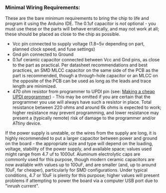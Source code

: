 ### Minimal Wiring Requirements:

These are the bare minimum requirements to bring the chip to life and program it using the Arduino IDE. The 0.1uf capacitor is *not* optional - you must use these or the parts will behave erratically, and may not work at all; these should be placed as close to the chip as possible.

* Vcc pin connected to supply voltage (1.8~5v depending on part, planned clock speed, and fuse settings)
* Gnd pin connected to Ground
* 0.1uf ceramic capacitor connected between Vcc and Gnd pins, as close to the part as practical. Per datasheet recommendations and best practices, an SMD MLCC capacitor on the same side of the PCB as the part is recommended, though a through-hole capacitor or an MLCC on the opposite of the PCB can be used as long as the leads and trace length are minimized.
* 470 ohm resistor from programmer to UPDI pin (see: [Making a cheap UPDI programmer](MakeUPDIProgrammer.md)) - This may be omitted if you are certain that the programmer you use will always have such a resistor in place. Total resistance between 220 ohms and around 6k ohms is expected to work; higher resistance may prevent programming, and lower resistance may present a (typically remote) risk of damage to the programmer and/or ATtiny device.

If the power supply is unstable, or the wires from the supply are long, it is highly recommended to put a larger capacitor between power and ground on the board - the appropriate size and type will depend on the loading, voltage, stability of the power supply, and available space; values used might range from 4.7 uf to 1000uf. Aluminum electrolytic caps are commonly used for this purpose, though modern ceramic capacitors are now available with values up to 100uF, and are smaller (and, up to around 10uF, far cheaper), particularly for SMD configurations. Under typical conditions, 4.7 or 10uF is plenty for this purpose; higher values will present problems if attempting to power the board via a computer USB port due to "inrush current".
